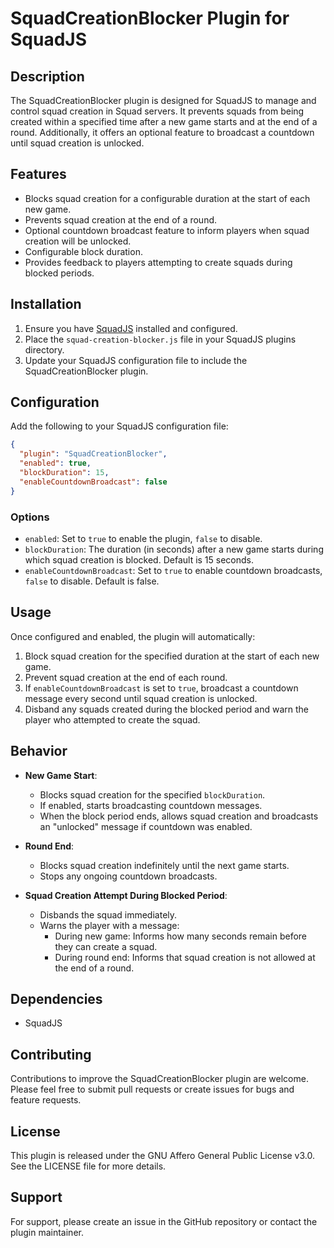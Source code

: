 # SquadCreationBlocker Plugin for SquadJS

## Description

The SquadCreationBlocker plugin is designed for SquadJS to manage and control squad creation in Squad servers. It prevents squads from being created within a specified time after a new game starts and at the end of a round. Additionally, it offers an optional feature to broadcast a countdown until squad creation is unlocked.

## Features

- Blocks squad creation for a configurable duration at the start of each new game.
- Prevents squad creation at the end of a round.
- Optional countdown broadcast feature to inform players when squad creation will be unlocked.
- Configurable block duration.
- Provides feedback to players attempting to create squads during blocked periods.

## Installation

1. Ensure you have [SquadJS](https://github.com/Team-Silver-Sphere/SquadJS) installed and configured.
2. Place the `squad-creation-blocker.js` file in your SquadJS plugins directory.
3. Update your SquadJS configuration file to include the SquadCreationBlocker plugin.

## Configuration

Add the following to your SquadJS configuration file:

```json
{
  "plugin": "SquadCreationBlocker",
  "enabled": true,
  "blockDuration": 15,
  "enableCountdownBroadcast": false
}
```

### Options

- `enabled`: Set to `true` to enable the plugin, `false` to disable.
- `blockDuration`: The duration (in seconds) after a new game starts during which squad creation is blocked. Default is 15 seconds.
- `enableCountdownBroadcast`: Set to `true` to enable countdown broadcasts, `false` to disable. Default is false.

## Usage

Once configured and enabled, the plugin will automatically:

1. Block squad creation for the specified duration at the start of each new game.
2. Prevent squad creation at the end of each round.
3. If `enableCountdownBroadcast` is set to `true`, broadcast a countdown message every second until squad creation is unlocked.
4. Disband any squads created during the blocked period and warn the player who attempted to create the squad.

## Behavior

- **New Game Start**: 
  - Blocks squad creation for the specified `blockDuration`.
  - If enabled, starts broadcasting countdown messages.
  - When the block period ends, allows squad creation and broadcasts an "unlocked" message if countdown was enabled.

- **Round End**: 
  - Blocks squad creation indefinitely until the next game starts.
  - Stops any ongoing countdown broadcasts.

- **Squad Creation Attempt During Blocked Period**:
  - Disbands the squad immediately.
  - Warns the player with a message:
    - During new game: Informs how many seconds remain before they can create a squad.
    - During round end: Informs that squad creation is not allowed at the end of a round.

## Dependencies

- SquadJS

## Contributing

Contributions to improve the SquadCreationBlocker plugin are welcome. Please feel free to submit pull requests or create issues for bugs and feature requests.

## License

This plugin is released under the GNU Affero General Public License v3.0. See the LICENSE file for more details.

## Support

For support, please create an issue in the GitHub repository or contact the plugin maintainer.
